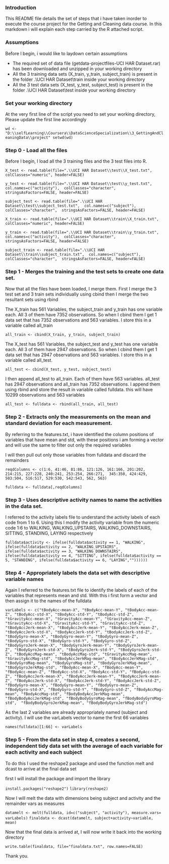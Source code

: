 ### Introduction

This README file details the set of steps that i have taken inorder to execute the course project
for the Getting and Cleaning data course. In this markdown i will explain each step carried by the
R attached script.

### Assumptions

Before I begin, i would like to laydown certain assumptions

* The required set of data file (getdata-projectfiles-UCI HAR Dataset.rar) has been downloaded and unzipped in your working directory
* All the 3 training data sets (X_train, y_train, subject_train) is present in the folder .\UCI HAR Dataset\train inside your working directory
* All the 3 test data sets (X_test, y_test, subject_test) is present in the folder .\UCI HAR Dataset\test inside your working directory

### Set your working directory

At the very first line of the script you need to set your working directory, Please update the first line accordingly


`wd <- "D:\\selfLearning\\Coursera\\DataScienceSpecialization\\3_GettingAndCleaningData\\project"
setwd(wd)`

### Step 0 - Load all the files

Before I begin, I load all the 3 training files and the 3 test files into R.


`X_test <- read.table(file=".\\UCI HAR Dataset\\test\\X_test.txt",
                   colClasses="numeric", header=FALSE)`

`y_test <- read.table(file=".\\UCI HAR Dataset\\test\\y_test.txt", col.names=c("activity"), 
                     colClasses="character", stringsAsFactors=FALSE, header=FALSE)`

`subject_test <- read.table(file=".\\UCI HAR Dataset\\test\\subject_test.txt", 
                           col.names=c("subject"), colClasses="character", 
                           stringsAsFactors=FALSE, header=FALSE)`


`X_train <- read.table(file=".\\UCI HAR Dataset\\train\\X_train.txt", 
                     colClasses="numeric", header=FALSE)`

`y_train <- read.table(file=".\\UCI HAR Dataset\\train\\y_train.txt", col.names=c("activity"), 
                     colClasses="character", stringsAsFactors=FALSE, header=FALSE)`

`subject_train <- read.table(file=".\\UCI HAR Dataset\\train\\subject_train.txt", 
                           col.names=c("subject"), colClasses="character", 
                           stringsAsFactors=FALSE, header=FALSE)`
                           
### Step 1 - Merges the training and the test sets to create one data set.

Now that all the files have been loaded, I merge them. First I merge the 3 test set and 3 train sets individually using cbind
then I merge the two resultant sets using rbind

The X_train has 561 Variables, the subject_train and y_train has one variable each. All 3 of them have 7352 observations. So when
I cbind them I get 1 data set that has 7352 observations and 563 variables. I store this in a variable called all_train

`all_train <- cbind(X_train, y_train, subject_train)`

The X_test has 561 Variables, the subject_test and y_test has one variable each. All 3 of them have 2947 observations. So when
I cbind them I get 1 data set that has 2947 observations and 563 variables. I store this in a variable called all_test.

`all_test <- cbind(X_test, y_test, subject_test)`

I then append all_test to all_train. Each of them have 563 variables. all_test has 2947 observations and all_train has 7352 
observations. I append them using rbind and store the result in variable called fulldata. this will have 10299 observations and 
563 variables

`all_test <- fulldata <- rbind(all_train, all_test)`

### Step 2 - Extracts only the measurements on the mean and standard deviation for each measurement.

By referring to the features.txt, i have identified the column positions of variables that have mean and std, with these positions 
i am forming a vector and will use the same to filter out only the required variables

I will then pull out only those variables from fulldata and discard the remainders

`reqdColumns <- c(1:6, 41:46, 81:86, 121:126, 161:166, 201:202, 214:215, 227:228, 240:241, 253:254, 266:271, 
                  345:350, 424:429, 503:504, 516:517, 529:530, 542:543, 562, 563)`

`fulldata <- fulldata[,reqdColumns]`

### Step 3 - Uses descriptive activity names to name the activities in the data set.

I referred to the activity labels file to understand the activity labels of each code from 1 to 6. Using this I modify the activity variable
from the numeric code 1:6 to WALKING, WALKING_UPSTAIRS, WALKING_DOWNSTAIRS, SITTING, STANDING, LAYING respectively

`fulldata$activity <- ifelse(fulldata$activity == 1, "WALKING", 
                            ifelse(fulldata$activity == 2, "WALKING_UPSTAIRS",
                                   ifelse(fulldata$activity == 3, "WALKING_DOWNSTAIRS",
                                          ifelse(fulldata$activity == 4, "SITTING",
                                                 ifelse(fulldata$activity == 5, "STANDING",
                                                        ifelse(fulldata$activity == 6, "LAYING",""))))))
`
                                                        
### Step 4 - Appropriately labels the data set with descriptive variable names

Again I referred to the features.txt file to identify the labels of each of the variables that represents mean and std. With this i first
form a vector and then assign it to the names of the fulldata

`varLabels <- c("tBodyAcc-mean-X", "tBodyAcc-mean-Y", "tBodyAcc-mean-Z", "tBodyAcc-std-X",
                   "tBodyAcc-std-Y", "tBodyAcc-std-Z", "tGravityAcc-mean-X", "tGravityAcc-mean-Y",
                   "tGravityAcc-mean-Z", "tGravityAcc-std-X", "tGravityAcc-std-Y", "tGravityAcc-std-Z",
                   "tBodyAccJerk-mean-X", "tBodyAccJerk-mean-Y", "tBodyAccJerk-mean-Z", "tBodyAccJerk-std-X",
                   "tBodyAccJerk-std-Y", "tBodyAccJerk-std-Z", "tBodyGyro-mean-X", "tBodyGyro-mean-Y",
                   "tBodyGyro-mean-Z", "tBodyGyro-std-X", "tBodyGyro-std-Y", "tBodyGyro-std-Z",
                   "tBodyGyroJerk-mean-X", "tBodyGyroJerk-mean-Y", "tBodyGyroJerk-mean-Z", "tBodyGyroJerk-std-X",
                   "tBodyGyroJerk-std-Y", "tBodyGyroJerk-std-Z", "tBodyAccMag-mean", "tBodyAccMag-std",
                   "tGravityAccMag-mean", "tGravityAccMag-std", "tBodyAccJerkMag-mean", "tBodyAccJerkMag-std",
                   "tBodyGyroMag-mean", "tBodyGyroMag-std", "tBodyGyroJerkMag-mean", "tBodyGyroJerkMag-std",
                   "fBodyAcc-mean-X", "fBodyAcc-mean-Y", "fBodyAcc-mean-Z", "fBodyAcc-std-X",
                   "fBodyAcc-std-Y", "fBodyAcc-std-Z", "fBodyAccJerk-mean-X", "fBodyAccJerk-mean-Y",
                   "fBodyAccJerk-mean-Z", "fBodyAccJerk-std-X", "fBodyAccJerk-std-Y", "fBodyAccJerk-std-Z",
                   "fBodyGyro-mean-X", "fBodyGyro-mean-Y", "fBodyGyro-mean-Z", "fBodyGyro-std-X",
                   "fBodyGyro-std-Y", "fBodyGyro-std-Z", "fBodyAccMag-mean", "fBodyAccMag-std",
                   "fBodyBodyAccJerkMag-mean", "fBodyBodyAccJerkMag-std", "fBodyBodyGyroMag-mean", "fBodyBodyGyroMag-std", 
                   "fBodyBodyGyroJerkMag-mean", "fBodyBodyGyroJerkMag-std")
`
                   
As the last 2 variables are already appropriately named (subject and activity). I will use the varLabels vector to name
the first 66 variables

`names(fulldata)[1:66] <- varLabels`

### Step 5 - From the data set in step 4, creates a second, independent tidy data set with the average of each variable for each activity and each subject

To do this I used the reshape2 package and used the function melt and dcast to arrive at the final data set

first I will install the package and import the library

`install.packages("reshape2")`
`library(reshape2)`

Now I will melt the data with dimensions being subject and activity and the remainder vars as measures

`datamelt <- melt(fulldata, id=c("subject", "activity"), measure.vars= varLabels)`
`finaldata <- dcast(datamelt, subject+activity~variable, mean)`

Now that the final data is arrived at, I will now write it back into the working directory

`write.table(finaldata, file="finaldata.txt", row.names=FALSE)`

Thank you.